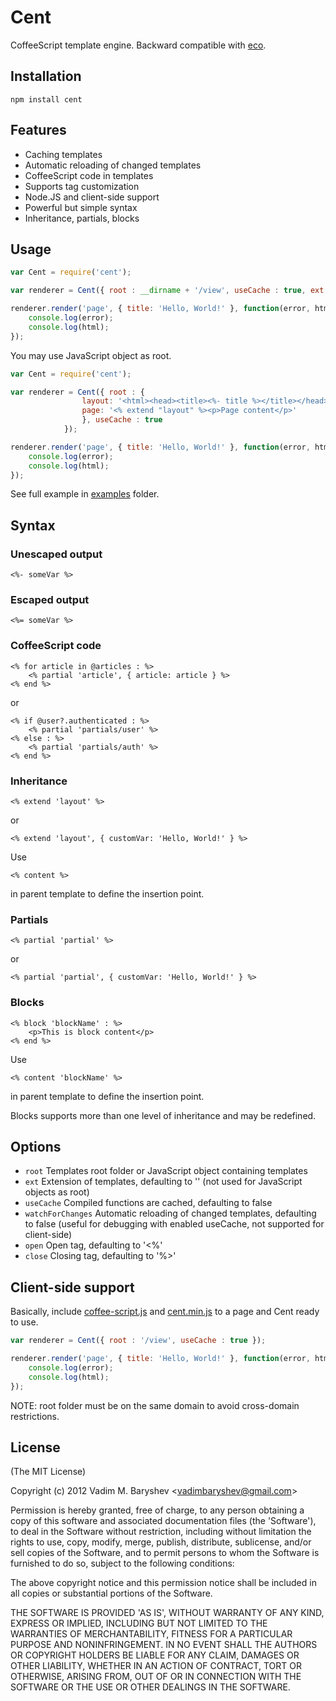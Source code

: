 # Cent

CoffeeScript template engine. Backward compatible with [eco](https://github.com/sstephenson/eco).

## Installation

	npm install cent

## Features

  * Caching templates
  * Automatic reloading of changed templates
  * CoffeeScript code in templates
  * Supports tag customization
  * Node.JS and client-side support
  * Powerful but simple syntax
  * Inheritance, partials, blocks

## Usage

```js
var Cent = require('cent');

var renderer = Cent({ root : __dirname + '/view', useCache : true, ext : '.html' });

renderer.render('page', { title: 'Hello, World!' }, function(error, html) {
	console.log(error);
	console.log(html);
});
```

You may use JavaScript object as root.

```js
var Cent = require('cent');

var renderer = Cent({ root : {
				layout: '<html><head><title><%- title %></title></head><body><% content %></body></html>',
				page: '<% extend "layout" %><p>Page content</p>'
				}, useCache : true
			});

renderer.render('page', { title: 'Hello, World!' }, function(error, html) {
	console.log(error);
	console.log(html);
});
```

See full example in [examples](https://github.com/baryshev/cent/tree/master/examples) folder.

## Syntax

### Unescaped output

```
<%- someVar %>
```

### Escaped output

```
<%= someVar %>
```

### CoffeeScript code

```
<% for article in @articles : %>
	<% partial 'article', { article: article } %>
<% end %>
```

or

```
<% if @user?.authenticated : %>
	<% partial 'partials/user' %>
<% else : %>
	<% partial 'partials/auth' %>
<% end %>
```

### Inheritance

```
<% extend 'layout' %>
```
or 

```
<% extend 'layout', { customVar: 'Hello, World!' } %>
```

Use


```
<% content %>
```

in parent template to define the insertion point.

### Partials

```
<% partial 'partial' %>
```

or

```
<% partial 'partial', { customVar: 'Hello, World!' } %>
```

### Blocks

```
<% block 'blockName' : %>
	<p>This is block content</p>
<% end %>
```

Use


```
<% content 'blockName' %>
```

in parent template to define the insertion point.

Blocks supports more than one level of inheritance and may be redefined.

## Options

  - `root`            Templates root folder or JavaScript object containing templates
  - `ext`             Extension of templates, defaulting to '' (not used for JavaScript objects as root)
  - `useCache`        Compiled functions are cached, defaulting to false
  - `watchForChanges` Automatic reloading of changed templates, defaulting to false (useful for debugging with enabled useCache, not supported for client-side)
  - `open`            Open tag, defaulting to '<%'
  - `close`           Closing tag, defaulting to '%>'

## Client-side support

Basically, include [coffee-script.js](https://github.com/jashkenas/coffee-script/blob/master/extras/coffee-script.js) and [cent.min.js](https://github.com/baryshev/cent/tree/master/cent.min.js) to a page and Cent ready to use.

```js
var renderer = Cent({ root : '/view', useCache : true });

renderer.render('page', { title: 'Hello, World!' }, function(error, html) {
	console.log(error);
	console.log(html);
});
```

NOTE: root folder must be on the same domain to avoid cross-domain restrictions.

## License 

(The MIT License)

Copyright (c) 2012 Vadim M. Baryshev &lt;vadimbaryshev@gmail.com&gt;

Permission is hereby granted, free of charge, to any person obtaining
a copy of this software and associated documentation files (the
'Software'), to deal in the Software without restriction, including
without limitation the rights to use, copy, modify, merge, publish,
distribute, sublicense, and/or sell copies of the Software, and to
permit persons to whom the Software is furnished to do so, subject to
the following conditions:

The above copyright notice and this permission notice shall be
included in all copies or substantial portions of the Software.

THE SOFTWARE IS PROVIDED 'AS IS', WITHOUT WARRANTY OF ANY KIND,
EXPRESS OR IMPLIED, INCLUDING BUT NOT LIMITED TO THE WARRANTIES OF
MERCHANTABILITY, FITNESS FOR A PARTICULAR PURPOSE AND NONINFRINGEMENT.
IN NO EVENT SHALL THE AUTHORS OR COPYRIGHT HOLDERS BE LIABLE FOR ANY
CLAIM, DAMAGES OR OTHER LIABILITY, WHETHER IN AN ACTION OF CONTRACT,
TORT OR OTHERWISE, ARISING FROM, OUT OF OR IN CONNECTION WITH THE
SOFTWARE OR THE USE OR OTHER DEALINGS IN THE SOFTWARE.
